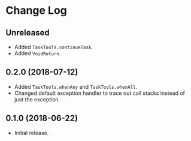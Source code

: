 Change Log
==========

Unreleased
----------

* Added `TaskTools.continueTask`.
* Added `VoidReturn`.


0.2.0 (2018-07-12)
------------------

* Added `TaskTools.whenAny` and `TaskTools.whenAll`.
* Changed default exception handler to trace out call stacks instead of just the exception.


0.1.0 (2018-06-22)
------------------

* Initial release.
